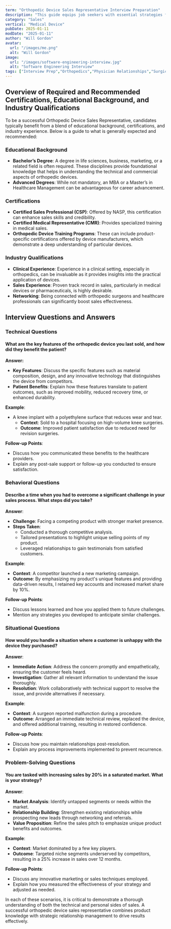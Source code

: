 ```yaml
---
term: "Orthopedic Device Sales Representative Interview Preparation"
description: "This guide equips job seekers with essential strategies for excelling in an Orthopedic Device Sales Representative interview. Learn how to effectively communicate technical knowledge, demonstrate sales acumen, and build rapport with healthcare professionals. The guide also covers how to prepare for common interview questions, highlight relevant experience, and showcase an understanding of the orthopedic industry, ensuring you make a lasting impression."
category: "Sales"
vertical: "Medical Device"
pubDate: 2025-01-11
modDate: "2025-01-11"
author: "Will Gordon"
avatar: 
  url: "/images/me.png"
  alt: "Will Gordon"
image:
  url: "/images/software-engineering-interview.jpg"
  alt: "Software Engineering Interview"
tags: ["Interview Prep","Orthopedics","Physician Relationships","Surgical Sales"]
---
```


## Overview of Required and Recommended Certifications, Educational Background, and Industry Qualifications

To be a successful Orthopedic Device Sales Representative, candidates typically benefit from a blend of educational background, certifications, and industry experience. Below is a guide to what is generally expected and recommended:

### Educational Background
- **Bachelor’s Degree**: A degree in life sciences, business, marketing, or a related field is often required. These disciplines provide foundational knowledge that helps in understanding the technical and commercial aspects of orthopedic devices.
- **Advanced Degrees**: While not mandatory, an MBA or a Master’s in Healthcare Management can be advantageous for career advancement.

### Certifications
- **Certified Sales Professional (CSP)**: Offered by NASP, this certification can enhance sales skills and credibility.
- **Certified Medical Representative (CMR)**: Provides specialized training in medical sales.
- **Orthopedic Device Training Programs**: These can include product-specific certifications offered by device manufacturers, which demonstrate a deep understanding of particular devices.

### Industry Qualifications
- **Clinical Experience**: Experience in a clinical setting, especially in orthopedics, can be invaluable as it provides insights into the practical application of devices.
- **Sales Experience**: Proven track record in sales, particularly in medical devices or pharmaceuticals, is highly desirable.
- **Networking**: Being connected with orthopedic surgeons and healthcare professionals can significantly boost sales effectiveness.

## Interview Questions and Answers

### Technical Questions

#### What are the key features of the orthopedic device you last sold, and how did they benefit the patient?

**Answer:**

- **Key Features**: Discuss the specific features such as material composition, design, and any innovative technology that distinguishes the device from competitors.
- **Patient Benefits**: Explain how these features translate to patient outcomes, such as improved mobility, reduced recovery time, or enhanced durability.
  
**Example**: 
- A knee implant with a polyethylene surface that reduces wear and tear.
  - **Context**: Sold to a hospital focusing on high-volume knee surgeries.
  - **Outcome**: Improved patient satisfaction due to reduced need for revision surgeries.

**Follow-up Points**:
- Discuss how you communicated these benefits to the healthcare providers.
- Explain any post-sale support or follow-up you conducted to ensure satisfaction.

### Behavioral Questions

#### Describe a time when you had to overcome a significant challenge in your sales process. What steps did you take?

**Answer**:

- **Challenge**: Facing a competing product with stronger market presence.
- **Steps Taken**: 
  - Conducted a thorough competitive analysis.
  - Tailored presentations to highlight unique selling points of my product.
  - Leveraged relationships to gain testimonials from satisfied customers.
  
**Example**:
- **Context**: A competitor launched a new marketing campaign.
- **Outcome**: By emphasizing my product's unique features and providing data-driven results, I retained key accounts and increased market share by 10%.

**Follow-up Points**:
- Discuss lessons learned and how you applied them to future challenges.
- Mention any strategies you developed to anticipate similar challenges.

### Situational Questions

#### How would you handle a situation where a customer is unhappy with the device they purchased?

**Answer**:

- **Immediate Action**: Address the concern promptly and empathetically, ensuring the customer feels heard.
- **Investigation**: Gather all relevant information to understand the issue thoroughly.
- **Resolution**: Work collaboratively with technical support to resolve the issue, and provide alternatives if necessary.

**Example**:
- **Context**: A surgeon reported malfunction during a procedure.
- **Outcome**: Arranged an immediate technical review, replaced the device, and offered additional training, resulting in restored confidence.

**Follow-up Points**:
- Discuss how you maintain relationships post-resolution.
- Explain any process improvements implemented to prevent recurrence.

### Problem-Solving Questions

#### You are tasked with increasing sales by 20% in a saturated market. What is your strategy?

**Answer**:

- **Market Analysis**: Identify untapped segments or needs within the market.
- **Relationship Building**: Strengthen existing relationships while prospecting new leads through networking and referrals.
- **Value Proposition**: Refine the sales pitch to emphasize unique product benefits and outcomes.
  
**Example**:
- **Context**: Market dominated by a few key players.
- **Outcome**: Targeted niche segments underserved by competitors, resulting in a 25% increase in sales over 12 months.

**Follow-up Points**:
- Discuss any innovative marketing or sales techniques employed.
- Explain how you measured the effectiveness of your strategy and adjusted as needed.

In each of these scenarios, it is critical to demonstrate a thorough understanding of both the technical and personal sides of sales. A successful orthopedic device sales representative combines product knowledge with strategic relationship management to drive results effectively.